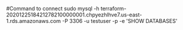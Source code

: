#Command to connect sudo mysql -h terraform-20201225184212782100000001.chpyezhlhve7.us-east-1.rds.amazonaws.com  -P 3306 -u testuser -p -e 'SHOW DATABASES' 
